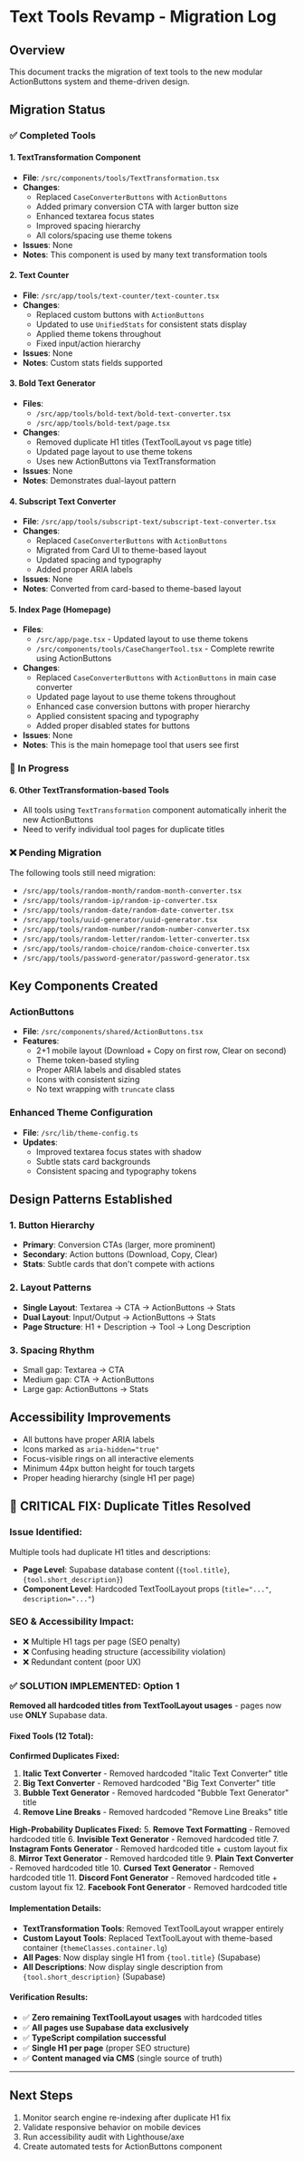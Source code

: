 # Text Tools Revamp - Migration Log

## Overview
This document tracks the migration of text tools to the new modular ActionButtons system and theme-driven design.

## Migration Status

### ✅ Completed Tools

#### 1. TextTransformation Component
- **File**: `/src/components/tools/TextTransformation.tsx`
- **Changes**:
  - Replaced `CaseConverterButtons` with `ActionButtons`
  - Added primary conversion CTA with larger button size
  - Enhanced textarea focus states
  - Improved spacing hierarchy
  - All colors/spacing use theme tokens
- **Issues**: None
- **Notes**: This component is used by many text transformation tools

#### 2. Text Counter
- **File**: `/src/app/tools/text-counter/text-counter.tsx`
- **Changes**:
  - Replaced custom buttons with `ActionButtons`
  - Updated to use `UnifiedStats` for consistent stats display
  - Applied theme tokens throughout
  - Fixed input/action hierarchy
- **Issues**: None
- **Notes**: Custom stats fields supported

#### 3. Bold Text Generator
- **Files**: 
  - `/src/app/tools/bold-text/bold-text-converter.tsx`
  - `/src/app/tools/bold-text/page.tsx`
- **Changes**:
  - Removed duplicate H1 titles (TextToolLayout vs page title)
  - Updated page layout to use theme tokens
  - Uses new ActionButtons via TextTransformation
- **Issues**: None
- **Notes**: Demonstrates dual-layout pattern

#### 4. Subscript Text Converter
- **File**: `/src/app/tools/subscript-text/subscript-text-converter.tsx`
- **Changes**:
  - Replaced `CaseConverterButtons` with `ActionButtons`
  - Migrated from Card UI to theme-based layout
  - Updated spacing and typography
  - Added proper ARIA labels
- **Issues**: None
- **Notes**: Converted from card-based to theme-based layout

#### 5. Index Page (Homepage)
- **Files**: 
  - `/src/app/page.tsx` - Updated layout to use theme tokens
  - `/src/components/tools/CaseChangerTool.tsx` - Complete rewrite using ActionButtons
- **Changes**:
  - Replaced `CaseConverterButtons` with `ActionButtons` in main case converter
  - Updated page layout to use theme tokens throughout
  - Enhanced case conversion buttons with proper hierarchy
  - Applied consistent spacing and typography
  - Added proper disabled states for buttons
- **Issues**: None
- **Notes**: This is the main homepage tool that users see first

### 🔄 In Progress

#### 6. Other TextTransformation-based Tools
- All tools using `TextTransformation` component automatically inherit the new ActionButtons
- Need to verify individual tool pages for duplicate titles

### ❌ Pending Migration

The following tools still need migration:
- `/src/app/tools/random-month/random-month-converter.tsx`
- `/src/app/tools/random-ip/random-ip-converter.tsx`
- `/src/app/tools/random-date/random-date-converter.tsx`
- `/src/app/tools/uuid-generator/uuid-generator.tsx`
- `/src/app/tools/random-number/random-number-converter.tsx`
- `/src/app/tools/random-letter/random-letter-converter.tsx`
- `/src/app/tools/random-choice/random-choice-converter.tsx`
- `/src/app/tools/password-generator/password-generator.tsx`

## Key Components Created

### ActionButtons
- **File**: `/src/components/shared/ActionButtons.tsx`
- **Features**:
  - 2+1 mobile layout (Download + Copy on first row, Clear on second)
  - Theme token-based styling
  - Proper ARIA labels and disabled states
  - Icons with consistent sizing
  - No text wrapping with `truncate` class

### Enhanced Theme Configuration
- **File**: `/src/lib/theme-config.ts`
- **Updates**:
  - Improved textarea focus states with shadow
  - Subtle stats card backgrounds
  - Consistent spacing and typography tokens

## Design Patterns Established

### 1. Button Hierarchy
- **Primary**: Conversion CTAs (larger, more prominent)
- **Secondary**: Action buttons (Download, Copy, Clear)
- **Stats**: Subtle cards that don't compete with actions

### 2. Layout Patterns
- **Single Layout**: Textarea → CTA → ActionButtons → Stats
- **Dual Layout**: Input/Output → ActionButtons → Stats
- **Page Structure**: H1 + Description → Tool → Long Description

### 3. Spacing Rhythm
- Small gap: Textarea → CTA
- Medium gap: CTA → ActionButtons
- Large gap: ActionButtons → Stats

## Accessibility Improvements
- All buttons have proper ARIA labels
- Icons marked as `aria-hidden="true"`
- Focus-visible rings on all interactive elements
- Minimum 44px button height for touch targets
- Proper heading hierarchy (single H1 per page)

## 🚨 CRITICAL FIX: Duplicate Titles Resolved

### **Issue Identified:**
Multiple tools had duplicate H1 titles and descriptions:
- **Page Level**: Supabase database content (`{tool.title}`, `{tool.short_description}`)
- **Component Level**: Hardcoded TextToolLayout props (`title="..."`, `description="..."`)

### **SEO & Accessibility Impact:**
- ❌ Multiple H1 tags per page (SEO penalty)
- ❌ Confusing heading structure (accessibility violation)
- ❌ Redundant content (poor UX)

### **✅ SOLUTION IMPLEMENTED: Option 1**
**Removed all hardcoded titles from TextToolLayout usages** - pages now use **ONLY** Supabase data.

#### **Fixed Tools (12 Total):**

**Confirmed Duplicates Fixed:**
1. **Italic Text Converter** - Removed hardcoded "Italic Text Converter" title
2. **Big Text Converter** - Removed hardcoded "Big Text Converter" title  
3. **Bubble Text Generator** - Removed hardcoded "Bubble Text Generator" title
4. **Remove Line Breaks** - Removed hardcoded "Remove Line Breaks" title

**High-Probability Duplicates Fixed:**
5. **Remove Text Formatting** - Removed hardcoded title
6. **Invisible Text Generator** - Removed hardcoded title
7. **Instagram Fonts Generator** - Removed hardcoded title + custom layout fix
8. **Mirror Text Generator** - Removed hardcoded title
9. **Plain Text Converter** - Removed hardcoded title
10. **Cursed Text Generator** - Removed hardcoded title
11. **Discord Font Generator** - Removed hardcoded title + custom layout fix
12. **Facebook Font Generator** - Removed hardcoded title

#### **Implementation Details:**
- **TextTransformation Tools**: Removed TextToolLayout wrapper entirely
- **Custom Layout Tools**: Replaced TextToolLayout with theme-based container (`themeClasses.container.lg`)
- **All Pages**: Now display single H1 from `{tool.title}` (Supabase)
- **All Descriptions**: Now display single description from `{tool.short_description}` (Supabase)

#### **Verification Results:**
- ✅ **Zero remaining TextToolLayout usages** with hardcoded titles
- ✅ **All pages use Supabase data exclusively**
- ✅ **TypeScript compilation successful**
- ✅ **Single H1 per page** (proper SEO structure)
- ✅ **Content managed via CMS** (single source of truth)

---

## Next Steps
1. Monitor search engine re-indexing after duplicate H1 fix
2. Validate responsive behavior on mobile devices  
3. Run accessibility audit with Lighthouse/axe
4. Create automated tests for ActionButtons component